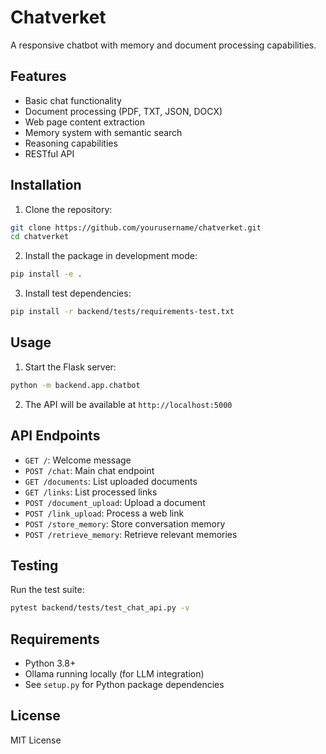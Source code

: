 # Chatverket

A responsive chatbot with memory and document processing capabilities.

## Features

- Basic chat functionality
- Document processing (PDF, TXT, JSON, DOCX)
- Web page content extraction
- Memory system with semantic search
- Reasoning capabilities
- RESTful API

## Installation

1. Clone the repository:
```bash
git clone https://github.com/yourusername/chatverket.git
cd chatverket
```

2. Install the package in development mode:
```bash
pip install -e .
```

3. Install test dependencies:
```bash
pip install -r backend/tests/requirements-test.txt
```

## Usage

1. Start the Flask server:
```bash
python -m backend.app.chatbot
```

2. The API will be available at `http://localhost:5000`

## API Endpoints

- `GET /`: Welcome message
- `POST /chat`: Main chat endpoint
- `GET /documents`: List uploaded documents
- `GET /links`: List processed links
- `POST /document_upload`: Upload a document
- `POST /link_upload`: Process a web link
- `POST /store_memory`: Store conversation memory
- `POST /retrieve_memory`: Retrieve relevant memories

## Testing

Run the test suite:
```bash
pytest backend/tests/test_chat_api.py -v
```

## Requirements

- Python 3.8+
- Ollama running locally (for LLM integration)
- See `setup.py` for Python package dependencies

## License

MIT License
